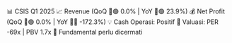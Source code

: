 📊 CSIS Q1 2025
📈 Revenue (QoQ 🔼🟢 0.0% | YoY 🔼🟢 23.9%)
💰 Net Profit (QoQ 🔼🟢 0.0% | YoY 🔻🔴 -172.3%)
💡 Cash Operasi: Positif
🧮 Valuasi: PER -69x | PBV 1.7x
🧱 Fundamental perlu dicermati
